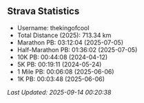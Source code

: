 

## Strava Statistics
- Username: thekingofcool
- Total Distance (2025): 713.34 km
- Marathon PB: 03:12:04 (2025-07-05)
- Half-Marathon PB: 01:36:02 (2025-07-05)
- 10K PB: 00:44:08 (2024-04-12)
- 5K PB: 00:19:11 (2024-05-24)
- 1 Mile PB: 00:06:08 (2025-06-06)
- 1K PB: 00:03:48 (2025-06-06)

*Last Updated: 2025-09-14 00:20:38*
